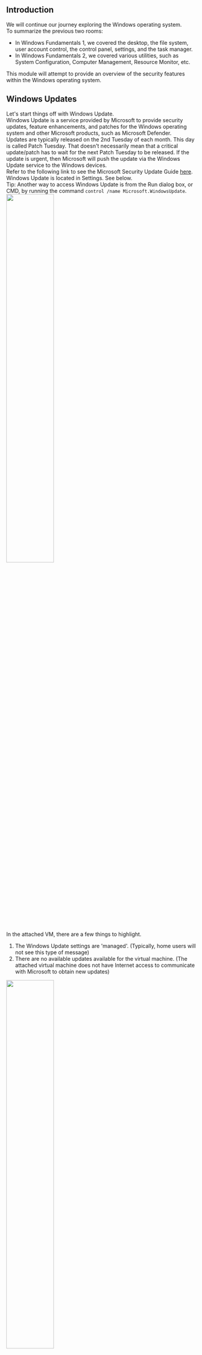 ## Introduction
We will continue our journey exploring the Windows operating system.  
To summarize the previous two rooms:
- In Windows Fundamentals 1, we covered the desktop, the file system, user account control, the control panel, settings, and the task manager.
- In Windows Fundamentals 2, we covered various utilities, such as System Configuration, Computer Management, Resource Monitor, etc.

This module will attempt to provide an overview of the security features within the Windows operating system.


## Windows Updates
Let's start things off with Windows Update.  
Windows Update is a service provided by Microsoft to provide security updates, feature enhancements, and patches for the Windows operating system and other Microsoft products, such as Microsoft Defender.  
Updates are typically released on the 2nd Tuesday of each month. This day is called Patch Tuesday. That doesn't necessarily mean that a critical update/patch has to wait for the next Patch Tuesday to be released. If the update is urgent, then Microsoft will push the update via the Windows Update service to the Windows devices.  
Refer to the following link to see the Microsoft Security Update Guide [here](https://msrc.microsoft.com/update-guide).  
Windows Update is located in Settings. See below.  
Tip: Another way to access Windows Update is from the Run dialog box, or CMD, by running the command `control /name Microsoft.WindowsUpdate`.  
<img src="https://github.com/mylovemyon/TryHackMe_Images/blob/main/Images/Windows%20Fundamentals%203_1.png" width="50%" height="50%">  
In the attached VM, there are a few things to highlight.  
1. The Windows Update settings are 'managed'. (Typically, home users will not see this type of message)
2. There are no available updates available for the virtual machine. (The attached virtual machine does not have Internet access to communicate with Microsoft to obtain new updates)
<img src="https://github.com/mylovemyon/TryHackMe_Images/blob/main/Images/Windows%20Fundamentals%203_2.png" width="50%" height="50%">

Throughout the years, Windows users have grown accustomed to pushing Windows Updates off to a later date or not installing the updates at all. Various reasons caused this action, one being the fact that a reboot is typically required after a Windows update.  
Microsoft notably addressed this issue with Windows 10. The updates can no longer be ignored or pushed to the side until forgotten. Windows updates can only be postponed, but eventually, the update will happen, and your computer will reboot. Microsoft provides these updates to keep the device safe and secure.  
Below is an image showing how a Restart required looks and the several options available regarding scheduling the restart.  
<img src="https://github.com/mylovemyon/TryHackMe_Images/blob/main/Images/Windows%20Fundamentals%203_3.png" width="50%" height="50%">
 
Refer to the Windows Updates [FAQ](https://support.microsoft.com/en-us/windows/windows-update-faq-8a903416-6f45-0718-f5c7-375e92dddeb2) for more information.


## Windows Security
Per Microsoft, "Windows Security is your home to manage the tools that protect your device and your data".  
In case you missed it, Windows Security is also available in Settings.  
<img src="https://github.com/mylovemyon/TryHackMe_Images/blob/main/Images/Windows%20Fundamentals%203_4.png" width="50%" height="50%">  
In the above image, focus your attention on Protection areas.
- Virus & threat protection
- Firewall & network protection
- App & browser control
- Device security

Each following task will briefly touch on these areas.  
Before proceeding, let's provide a quick comment on the status icons.
- Green means your device is sufficiently protected, and there aren't any recommended actions.
- Yellow means there is a safety recommendation for you to review.
- Red is a warning that something needs your immediate attention.

Click on Open Windows Security.  
<img src="https://github.com/mylovemyon/TryHackMe_Images/blob/main/Images/Windows%20Fundamentals%203_5.png" width="50%" height="50%">  
Note: Since the attached VM is a Windows Server 2019 edition, it looks different from a Windows 10 Home or Professional edition.  
The below image is from a Windows 10 device.  
<img src="https://github.com/mylovemyon/TryHackMe_Images/blob/main/Images/Windows%20Fundamentals%203_6.png" width="35%" height="35%">  
Next, we'll look at Virus & threat protection.


## Virus & threat protection
Virus & threat protection is divided into two parts:
- Current threats
- Virus & threat protection settings

The image below only focuses on Current threats.  
<img src="https://github.com/mylovemyon/TryHackMe_Images/blob/main/Images/Windows%20Fundamentals%203_7.png" width="35%" height="35%">

### Current threats
Scan options
- Quick scan - Checks folders in your system where threats are commonly found.
- Full scan - Checks all files and running programs on your hard disk. This scan could take longer than one hour.
- Custom scan - Choose which files and locations you want to check.

Threat history
- Last scan - Windows Defender Antivirus automatically scans your device for viruses and other threats to help keep it safe.
- Quarantined threats - Quarantined threats have been isolated and prevented from running on your device. They will be periodically removed.
- Allowed threats - Allowed threats are items identified as threats, which you allowed to run on your device.

Warning: Allow an item to run that has been identified as a threat only if you are 100% sure of what you are doing.  
Next is Virus & threat protection settings.  
<img src="https://github.com/mylovemyon/TryHackMe_Images/blob/main/Images/Windows%20Fundamentals%203_8.png" width="35%" height="35%">

### Virus & threat protection settings
Manage settings 
- Real-time protection - Locates and stops malware from installing or running on your device.
- Cloud-delivered protection - Provides increased and faster protection with access to the latest protection data in the cloud.
- Automatic sample submission - Send sample files to Microsoft to help protect you and others from potential threats.
- Controlled folder access - Protect files, folders, and memory areas on your device from unauthorized changes by unfriendly applications.
- Exclusions - Windows Defender Antivirus won't scan items that you've excluded.
- Notifications - Windows Defender Antivirus will send notifications with critical information about the health and security of your device.

Warning: Excluded items could contain threats that make your device vulnerable. Only use this option if you are 100% sure of what you are doing.  
Virus & threat protection updates
- Check for updates - Manually check for updates to update Windows Defender Antivirus definitions.

Ransomware protection
- Controlled folder access - Ransomware protection requires this feature to be enabled, which in turn requires Real-time protection to be enabled.

Note: Real-time protection is turned off in the attached VM to decrease the chances of performance issues. Since the VM can't reach the Internet and there aren't any threats in the VM, this is safe to do. Real-time protection should definitely be enabled in your personal Windows devices unless you have a 3rd party product that provides the same protection. Ensure it's always up-to-date and enabled.  
Tip: You can perform on-demand scans on any file/folder by right-clicking the item and selecting 'Scan with Microsoft Defender'.  
The below image was taken from another Windows device to show this feature.  
<img src="https://github.com/mylovemyon/TryHackMe_Images/blob/main/Images/Windows%20Fundamentals%203_9.png" width="25%" height="25%">
